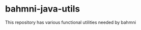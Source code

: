 bahmni-java-utils
=================

This repository has various functional utilities needed by bahmni

